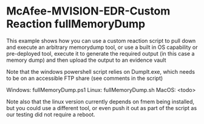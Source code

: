 # McAfee-MVISION-EDR-Custom Reaction fullMemoryDump

This example shows how you can use a custom reaction script to pull down and execute an arbitrary memorydump tool, or use a built in OS capability or pre-deployed tool, execute it to generate the required output (in this case a memory dump) and then upload the output to an evidence vault

Note that the windows powershell script relies on DumpIt.exe, which needs to be on an accessible FTP share (see comments in the script)

Windows: fullMemoryDump.ps1
Linux: fullMemoryDump.sh
MacOS: &lt;todo&gt;

Note also that the linux version currently depends on fmem being installed, but you could use a different tool, or even push it out as part of the script as our testing did not require a reboot.
